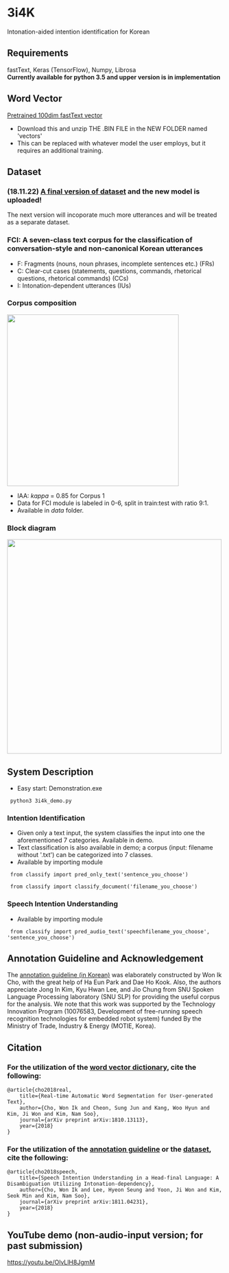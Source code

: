 # 3i4K
Intonation-aided intention identification for Korean

## Requirements
fastText, Keras (TensorFlow), Numpy, Librosa<br/>
**Currently available for python 3.5 and upper version is in implementation**

## Word Vector
[Pretrained 100dim fastText vector](https://drive.google.com/open?id=1jHbjOcnaLourFzNuP47yGQVhBTq6Wgor)
* Download this and unzip THE .BIN FILE in the NEW FOLDER named 'vectors'
* This can be replaced with whatever model the user employs, but it requires an additional training.

## Dataset
### (18.11.22) [A final version of dataset](https://github.com/warnikchow/3i4k/blob/master/data/fci.txt) and the new model is uploaded! 
The next version will incoporate much more utterances and will be treated as a separate dataset.
### FCI: A seven-class text corpus for the classification of conversation-style and non-canonical Korean utterances
* F: Fragments (nouns, noun phrases, incomplete sentences etc.) (FRs)
* C: Clear-cut cases (statements, questions, commands, rhetorical questions, rhetorical commands) (CCs)
* I: Intonation-dependent utterances (IUs)
### Corpus composition<br/>
<image src="https://github.com/warnikchow/3i4k/blob/master/images/portion.PNG" width="400"><br/>
* IAA: *kappa* = 0.85 for Corpus 1
* Data for FCI module is labeled in 0-6, split in train:test with ratio 9:1. 
* Available in *data* folder.

  
### Block diagram<br/>
<image src="https://github.com/warnikchow/3i4k/blob/master/images/fig1.png" width="500"><br/>

## System Description
* Easy start: Demonstration.exe
<pre><code> python3 3i4k_demo.py </code></pre>

### Intention Identification
- Given only a text input, the system classifies the input into one the aforementioned 7 categories. Available in demo.
- Text classification is also available in demo;  a corpus (input: filename without '.txt') can be categorized into 7 classes.
- Available by importing module
<pre><code> from classify import pred_only_text('sentence_you_choose') </code></pre>
<pre><code> from classify import classify_document('filename_you_choose') </code></pre>

### Speech Intention Understanding
- Available by importing module
<pre><code> from classify import pred_audio_text('speechfilename_you_choose', 'sentence_you_choose') </code></pre>

## Annotation Guideline and Acknowledgement
The [annotation guideline (in Korean)](https://drive.google.com/open?id=1AvxzEHr7wccMw7LYh0J3Xbx5GLFfcvMW) was elaborately constructed by Won Ik Cho, with the great help of Ha Eun Park and Dae Ho Kook. Also, the authors appreciate Jong In Kim, Kyu Hwan Lee, and Jio Chung from SNU Spoken Language Processing laboratory (SNU SLP) for providing the useful corpus for the analysis. We note that this work was supported by the Technology Innovation Program (10076583, Development of free-running speech recognition technologies for embedded robot system) funded By the Ministry of Trade, Industry & Energy (MOTIE, Korea).

## Citation
### For the utilization of the [word vector dictionary](https://drive.google.com/open?id=1jHbjOcnaLourFzNuP47yGQVhBTq6Wgor), cite the following:
```
@article{cho2018real,
	title={Real-time Automatic Word Segmentation for User-generated Text},
	author={Cho, Won Ik and Cheon, Sung Jun and Kang, Woo Hyun and Kim, Ji Won and Kim, Nam Soo},
	journal={arXiv preprint arXiv:1810.13113},
	year={2018}
}
```
### For the utilization of the [annotation guideline](https://drive.google.com/open?id=1AvxzEHr7wccMw7LYh0J3Xbx5GLFfcvMW) or the [dataset](https://github.com/warnikchow/3i4k/blob/master/data/fci.txt), cite the following:
```
@article{cho2018speech,
	title={Speech Intention Understanding in a Head-final Language: A Disambiguation Utilizing Intonation-dependency},
	author={Cho, Won Ik and Lee, Hyeon Seung and Yoon, Ji Won and Kim, Seok Min and Kim, Nam Soo},
	journal={arXiv preprint arXiv:1811.04231},
	year={2018}
}
```

## YouTube demo (non-audio-input version; for past submission)
https://youtu.be/OlvLlH8JgmM
